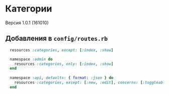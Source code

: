 Категории
=========

Версия 1.0.1 (161010)

Добавления в `config/routes.rb`
-------------------------------

```ruby
  resources :categories, except: [:index, :show]

  namespace :admin do
    resources :categories, only: [:index, :show]
  end
  
  namespace :api, defaults: { format: :json } do
    resources :categories, except: [:new, :edit], concerns: [:toggleable, :lockable, :changeable_priority]
  end
```

